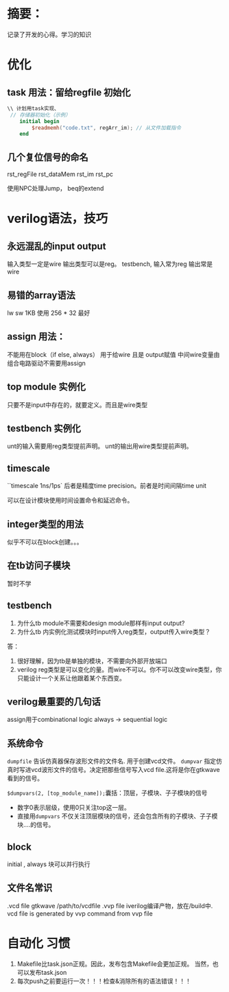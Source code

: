 # 摘要：
记录了开发的心得。学习的知识


# 优化


## task 用法：留给regfile 初始化


``` verilog
\\ 计划用task实现、
 // 存储器初始化（示例）
    initial begin
        $readmemh("code.txt", regArr_im); // 从文件加载指令
    end
```


## 几个复位信号的命名
rst_regFile
rst_dataMem
rst_im
rst_pc

使用NPC处理Jump， beq的extend


# verilog语法，技巧

## 永远混乱的input output
输入类型一定是wire
输出类型可以是reg。 
testbench, 输入常为reg 输出常是wire

## 易错的array语法
lw sw 1KB 使用 256 * 32 最好

## assign 用法：
不能用在block（if else, always）
用于给wire 且是 output赋值 中间wire变量由组合电路驱动不需要用assign

## top module 实例化
只要不是input中存在的，就要定义。而且是wire类型

## testbench 实例化
unt的输入需要用reg类型提前声明。
unt的输出用wire类型提前声明。

## timescale
``timescale 1ns/1ps` 后者是精度time precision。前者是时间间隔time unit

可以在设计模块使用时间设置命令和延迟命令。

## integer类型的用法
似乎不可以在block创建。。。

## 在tb访问子模块
暂时不学

## testbench
1. 为什么tb module不需要和design module那样有input output?
2. 为什么tb 内实例化测试模块时input传入reg类型，output传入wire类型？

答：
1. 很好理解，因为tb是单独的模块，不需要向外部开放端口
2. verilog reg类型是可以变化的量。而wire不可以。你不可以改变wire类型，你只能设计一个关系让他跟着某个东西变。

## verilog最重要的几句话
assign用于combinational logic
always -> sequential logic




## 系统命令
`dumpfile` 告诉仿真器保存波形文件的文件名. 用于创建vcd文件。
`dumpvar` 指定仿真时写进vcd波形文件的信号。决定把那些信号写入vcd file.这将是你在gtkwave看到的信号。 

`$dumpvars(2, [top_module_name]);`囊括：顶层，子模块、子子模块的信号
- 数字0表示层级，使用0只关注top这一层。
- 直接用`dumpvars` 不仅关注顶层模块的信号，还会包含所有的子模块、子子模块....的信号。

## block
initial , always 块可以并行执行

## 文件名常识
.vcd file  gtkwave /path/to/vcdfile
.vvp file  iverilog编译产物，放在/build中.  
vcd file is generated by vvp command from vvp file

# 自动化 习惯
1. Makefile比task.json正规。因此，发布包含Makefile会更加正规。 当然，也可以发布task.json
2. 每次push之前要运行一次！！！检查&消除所有的语法错误！！！



